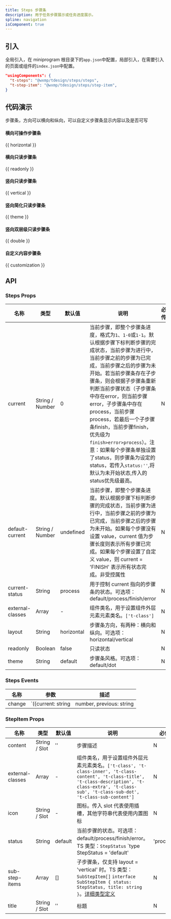 ```yaml
---
title: Steps 步骤条
description: 用于任务步骤展示或任务进度展示。
spline: navigation
isComponent: true
---
```


## 引入

全局引入，在 miniprogram 根目录下的`app.json`中配置，局部引入，在需要引入的页面或组件的`index.json`中配置。

```json
"usingComponents": {
  "t-steps": "@wxmp/tdesign/steps/steps",
  "t-step-item": "@wxmp/tdesign/steps/step-item",
}
```

## 代码演示

步骤条，方向可以横向和纵向，可以自定义步骤条显示内容以及是否可写

#### 横向可操作步骤条

{{ horizontal }}

#### 横向只读步骤条

{{ readonly }}


#### 竖向只读步骤条

{{ vertical }}

#### 竖向简化只读步骤条

{{ theme }}

#### 竖向双层级只读步骤条

{{ double }}

#### 自定义内容步骤条

{{ customization }}



## API
### Steps Props

名称 | 类型 | 默认值 | 说明 | 必传
-- | -- | -- | -- | --
current | String / Number | 0 | 当前步骤，即整个步骤条进度，格式为`1`、`1-0`或`1-1`。默认根据步骤下标判断步骤的完成状态，当前步骤为进行中，当前步骤之前的步骤为已完成，当前步骤之后的步骤为未开始。若当前步骤条存在子步骤条，则会根据子步骤条重新判断当前步骤状态（子步骤条中存在error，则当前步骤error，子步骤条中存在process，当前步骤process，若最后一个子步骤条finish，当前步骤finish，优先级为`finish>error>process`）。注意：如果每个步骤条单独设置了status，则步骤条为设定的status，若传入`status:''`,将默认为未开始状态,传入的status优先级最高。 | N
default-current | String / Number | undefined | 当前步骤，即整个步骤条进度。默认根据步骤下标判断步骤的完成状态，当前步骤为进行中，当前步骤之前的步骤为已完成，当前步骤之后的步骤为未开始。如果每个步骤没有设置 value，current 值为步骤长度则表示所有步骤已完成。如果每个步骤设置了自定义 value，则 current = 'FINISH' 表示所有状态完成。非受控属性 | N
current-status | String | process | 用于控制 current 指向的步骤条的状态。可选项：default/process/finish/error | N
external-classes | Array | - | 组件类名，用于设置组件外层元素元素类名。`['t-class']` | N
layout | String | horizontal | 步骤条方向，有两种：横向和纵向。可选项：horizontal/vertical | N
readonly | Boolean | false | 只读状态 | N
theme | String | default | 步骤条风格。可选项：default/dot | N

### Steps Events

名称 | 参数 | 描述
-- | -- | --
change | `({current: string | number, previous: string | number})` | 当前步骤发生变化时触发

### StepItem Props

名称 | 类型 | 默认值 | 说明 | 必传
-- | -- | -- | -- | --
content | String / Slot | '' | 步骤描述 | N
external-classes | Array | - | 组件类名，用于设置组件外层元素元素类名。`['t-class', 't-class-inner', 't-class-content', 't-class-title', 't-class-description', 't-class-extra', 't-class-sub', 't-class-sub-dot', 't-class-sub-content']` | N
icon | String / Slot | - | 图标。传入 slot 代表使用插槽，其他字符串代表使用内置图标 | N
status | String | default | 当前步骤的状态。可选项：default/process/finish/error。TS 类型：`StepStatus` `type StepStatus = 'default' | 'process' | 'finish' | 'error'`。[详细类型定义](https://github.com/Tencent/tdesign-miniprogram/tree/develop/src/steps/type.ts) | N
sub-step-items | Array | [] | 子步骤条，仅支持 layout  = 'vertical' 时。TS 类型：`SubStepItem[]` `interface SubStepItem { status: StepStatus, title: string }`。[详细类型定义](https://github.com/Tencent/tdesign-miniprogram/tree/develop/src/steps/type.ts) | N
title | String / Slot | '' | 标题 | N
